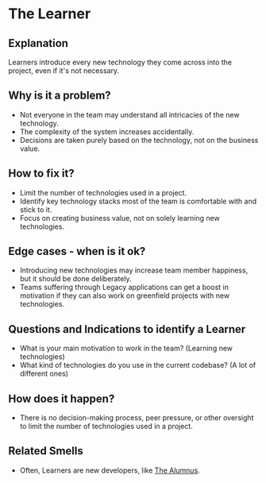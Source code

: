 # The Learner
## Explanation
Learners introduce every new technology they come across into the project, even if it's not necessary.

## Why is it a problem?
* Not everyone in the team may understand all intricacies of the new technology.
* The complexity of the system increases accidentally. 
* Decisions are taken purely based on the technology, not on the business value.

## How to fix it?
* Limit the number of technologies used in a project.
* Identify key technology stacks most of the team is comfortable with and stick to it.
* Focus on creating business value, not on solely learning new technologies.

## Edge cases - when is it ok?
* Introducing new technologies may increase team member happiness, but it should be done deliberately.
* Teams suffering through Legacy applications can get a boost in motivation if they can also work on greenfield projects with new technologies.

## Questions and Indications to identify a Learner
* What is your main motivation to work in the team? (Learning new technologies)
* What kind of technologies do you use in the current codebase? (A lot of different ones)

## How does it happen?
* There is no decision-making process, peer pressure, or other oversight to limit the number of technologies used in a project.

## Related Smells
* Often, Learners are new developers, like [The Alumnus](The-Alumnus.md).